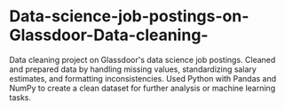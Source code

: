 # Data-science-job-postings-on-Glassdoor-Data-cleaning-
Data cleaning project on Glassdoor's data science job postings. Cleaned and prepared data by handling missing values, standardizing salary estimates, and formatting inconsistencies. Used Python with Pandas and NumPy to create a clean dataset for further analysis or machine learning tasks.
